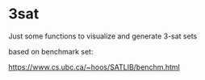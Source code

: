 # 3sat
Just some functions to visualize and generate 3-sat sets

based on benchmark set:

https://www.cs.ubc.ca/~hoos/SATLIB/benchm.html
